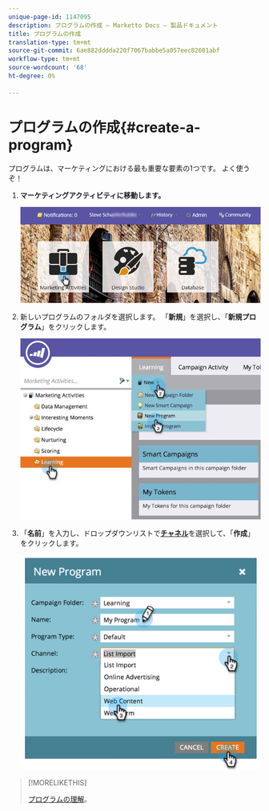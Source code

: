 ```yaml
---
unique-page-id: 1147095
description: プログラムの作成 — Marketto Docs — 製品ドキュメント
title: プログラムの作成
translation-type: tm+mt
source-git-commit: 6ae882dddda220f7067babbe5a057eec82601abf
workflow-type: tm+mt
source-wordcount: '68'
ht-degree: 0%

---
```



# プログラムの作成{#create-a-program}

プログラムは、マーケティングにおける最も重要な要素の1つです。 よく使うぞ！

1. **マーケティングアクティビティに移動します。**

   ![](assets/login-marketing-activities.png)

1. 新しいプログラムのフォルダを選択します。 「**新規**」を選択し、「**新規プログラム**」をクリックします。

   ![](assets/leadlifecycle.jpg)

1. 「**名前**」を入力し、ドロップダウンリストで&#x200B;**[チャネル](https://docs.marketo.com/display/DOCS/Create+a+Program+Channel)**&#x200B;を選択して、「**作成**」をクリックします。

   ![](assets/image2015-2-5-16-3a33-3a23.png)

>[!MORELIKETHIS]
>
>[プログラムの理解](/help/marketo/product-docs/core-marketo-concepts/programs/creating-programs/understanding-programs.md)。
